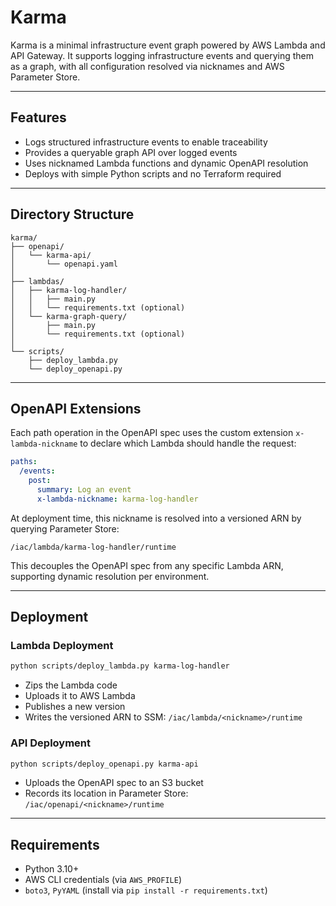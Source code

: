 # Karma

Karma is a minimal infrastructure event graph powered by AWS Lambda and API Gateway. It supports logging infrastructure events and querying them as a graph, with all configuration resolved via nicknames and AWS Parameter Store.

---

## Features

- Logs structured infrastructure events to enable traceability  
- Provides a queryable graph API over logged events  
- Uses nicknamed Lambda functions and dynamic OpenAPI resolution  
- Deploys with simple Python scripts and no Terraform required

---

## Directory Structure

```
karma/
├── openapi/
│   └── karma-api/
│       └── openapi.yaml
│
├── lambdas/
│   ├── karma-log-handler/
│   │   ├── main.py
│   │   └── requirements.txt (optional)
│   └── karma-graph-query/
│       ├── main.py
│       └── requirements.txt (optional)
│
└── scripts/
    ├── deploy_lambda.py
    └── deploy_openapi.py
```

---

## OpenAPI Extensions

Each path operation in the OpenAPI spec uses the custom extension `x-lambda-nickname` to declare which Lambda should handle the request:

```yaml
paths:
  /events:
    post:
      summary: Log an event
      x-lambda-nickname: karma-log-handler
```

At deployment time, this nickname is resolved into a versioned ARN by querying Parameter Store:

```
/iac/lambda/karma-log-handler/runtime
```

This decouples the OpenAPI spec from any specific Lambda ARN, supporting dynamic resolution per environment.

---

## Deployment

### Lambda Deployment

```bash
python scripts/deploy_lambda.py karma-log-handler
```

- Zips the Lambda code
- Uploads it to AWS Lambda
- Publishes a new version
- Writes the versioned ARN to SSM: `/iac/lambda/<nickname>/runtime`

### API Deployment

```bash
python scripts/deploy_openapi.py karma-api
```

- Uploads the OpenAPI spec to an S3 bucket
- Records its location in Parameter Store: `/iac/openapi/<nickname>/runtime`

---

## Requirements

- Python 3.10+
- AWS CLI credentials (via `AWS_PROFILE`)
- `boto3`, `PyYAML` (install via `pip install -r requirements.txt`)
